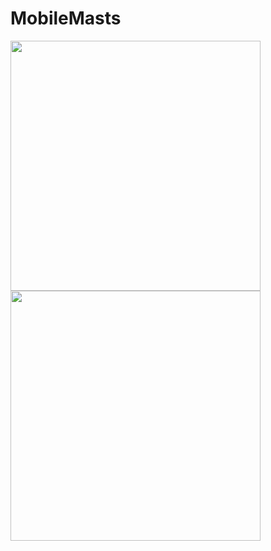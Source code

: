 # MobileMasts

<p float="left">
  <img src="https://user-images.githubusercontent.com/13555265/36933554-5296ae34-1edb-11e8-8315-84b8c6d6d32c.png" width="400" />
  <img src="https://user-images.githubusercontent.com/13555265/36933555-52b1c2b4-1edb-11e8-987b-efb7a08302f3.png" width="400" />
</p>
